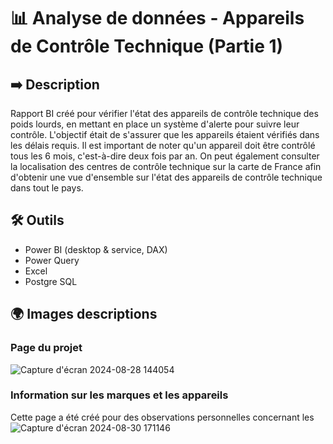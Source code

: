   # 📊 Analyse de données - Appareils de Contrôle Technique (Partie 1)

  ## ➡️ Description
  Rapport BI créé pour vérifier l'état des appareils de contrôle technique des poids lourds, en mettant en place un système d'alerte pour suivre leur contrôle. L'objectif était de s'assurer que les appareils étaient vérifiés dans les délais requis. Il est important de noter qu'un appareil doit être contrôlé tous les 6 mois, c'est-à-dire deux fois par an. 
  On peut également consulter la localisation des centres de contrôle technique sur la carte de France afin d'obtenir une vue d'ensemble sur l'état des appareils de contrôle technique dans tout le pays.

  ## 🛠 Outils
  - Power BI (desktop & service, DAX)
  - Power Query
  - Excel
  - Postgre SQL

   ## 🌍 Images descriptions

   ### Page du projet
![Capture d'écran 2024-08-28 144054](https://github.com/user-attachments/assets/59a5bc72-d5b3-4ea9-ac4c-7179cbbe8d15)

  ### Information sur les marques et les appareils
  Cette page a été créé pour des observations personnelles concernant les
![Capture d'écran 2024-08-30 171146](https://github.com/user-attachments/assets/7c5558c2-d699-42af-a38b-4a90d6499284)

